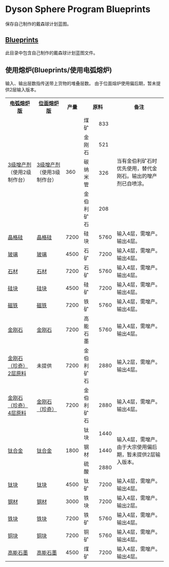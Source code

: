 # Dyson Sphere Program Blueprints
保存自己制作的戴森球计划蓝图。

## [Blueprints](Blueprints)
此目录中包含自己制作的戴森球计划蓝图文件。

## 使用熔炉(Blueprints/使用电弧熔炉)

输入、输出层数指传送带上货物的堆叠层数。
由于位面熔炉使用偏后期，暂未提供2层输入版本。

<table>
  <tr>
    <th><a href="Blueprints/使用电弧熔炉">电弧熔炉版</a></th>
    <th><a href="Blueprints/使用位面熔炉">位面熔炉版</a></th>
    <th>产量</th>
    <th colspan="2">原料</th>
    <th>备注</th>
  </tr>
  <tr>
    <td rowspan="4"><a href="Blueprints/使用电弧熔炉/增产剂3%20360.txt?raw=1">3级增产剂</a>（使用2级制作台）</td>
    <td rowspan="4"><a href="Blueprints/使用位面熔炉/增产剂3%20360.txt?raw=1">3级增产剂</a>（使用3级制作台）</td>
    <td rowspan="4">360</td>
    <td>煤矿</td>
    <td>833</td>
    <td rowspan="4">当有金伯利矿石时优先使用，替代金刚石。输出的增产剂已自喷涂。</td>
  </tr>
  <tr>
    <td>金刚石</td>
    <td>521</td>
  </tr>
  <tr>
    <td>碳纳米管</td>
    <td>326</td>
  </tr>
  <tr>
    <td>金伯利矿石</td>
    <td>208</td>
  </tr>
  <tr>
    <td><a href="Blueprints/使用电弧熔炉/晶格硅7200.txt?raw=1">晶格硅</a></td>
    <td><a href="Blueprints/使用位面熔炉/晶格硅7200.txt?raw=1">晶格硅</a></td>
    <td>7200</td>
    <td>硅块</td>
    <td>5760</td>
    <td>输入4层，需增产。输出4层。</td>
  </tr>
  <tr>
    <td><a href="Blueprints/使用电弧熔炉/玻璃4500.txt?raw=1">玻璃</a></td>
    <td><a href="Blueprints/使用位面熔炉/玻璃4500.txt?raw=1">玻璃</a></td>
    <td>4500</td>
    <td>石矿</td>
    <td>7200</td>
    <td>输入4层，需增产。输出4层。</td>
  </tr>
  <tr>
    <td><a href="Blueprints/使用电弧熔炉/石材7200.txt?raw=1">石材</a></td>
    <td><a href="Blueprints/使用位面熔炉/石材7200.txt?raw=1">石材</a></td>
    <td>7200</td>
    <td>石矿</td>
    <td>5760</td>
    <td>输入4层，需增产。输出4层。</td>
  </tr>
  <tr>
    <td><a href="Blueprints/使用电弧熔炉/硅块4500.txt?raw=1">硅块</a></td>
    <td><a href="Blueprints/使用位面熔炉/硅块4500.txt?raw=1">硅块</a></td>
    <td>4500</td>
    <td>硅矿</td>
    <td>7200</td>
    <td>输入4层，需增产。输出4层。</td>
  </tr>
  <tr>
    <td><a href="Blueprints/使用电弧熔炉/磁铁7200.txt?raw=1">磁铁</a></td>
    <td><a href="Blueprints/使用位面熔炉/磁铁7200.txt?raw=1">磁铁</a></td>
    <td>7200</td>
    <td>铁矿</td>
    <td>5760</td>
    <td>输入4层，需增产。输出4层。</td>
  </tr>
  <tr>
    <td><a href="Blueprints/使用电弧熔炉/金刚石7200.txt?raw=1">金刚石</a></td>
    <td><a href="Blueprints/使用位面熔炉/金刚石7200.txt?raw=1">金刚石</a></td>
    <td>7200</td>
    <td>高能石墨</td>
    <td>5760</td>
    <td>输入4层，需增产。输出4层。</td>
  </tr>
  <tr>
    <td><a href="Blueprints/使用电弧熔炉/金刚石珍奇7200%202层原料.txt?raw=1">金刚石（珍奇） 2层原料</a></td>
    <td>未提供</td>
    <td>7200</td>
    <td>金伯利矿石</td>
    <td>2880</td>
    <td>输入2层，需增产。输出4层。</td>
  </tr>
  <tr>
    <td><a href="Blueprints/使用电弧熔炉/金刚石珍奇7200%204层原料.txt?raw=1">金刚石（珍奇） 4层原料</a></td>
    <td><a href="Blueprints/使用位面熔炉/金刚石珍奇7200.txt?raw=1">金刚石（珍奇）</a></td>
    <td>7200</td>
    <td>金伯利矿石</td>
    <td>2880</td>
    <td>输入4层，需增产。输出4层。</td>
  </tr>
  <tr>
    <td rowspan="3"><a href="Blueprints/使用电弧熔炉/钛合金1800.txt?raw=1">钛合金</a></td>
    <td rowspan="3"><a href="Blueprints/使用位面熔炉/钛合金1800.txt?raw=1">钛合金</a></td>
    <td rowspan="3">1800</td>
    <td>钛块</td>
    <td>1440</td>
    <td rowspan="3">输入4层，需增产。由于大宗使用偏后期，暂未提供2层输入版本。</td>
  </tr>
  <tr>
    <td>钢材</td>
    <td>1440</td>
  </tr>
  <tr>
    <td>硫酸</td>
    <td>2880</td>
  </tr>
  <tr>
    <td><a href="Blueprints/使用电弧熔炉/钛块4500.txt?raw=1">钛块</a></td>
    <td><a href="Blueprints/使用位面熔炉/钛块4500.txt?raw=1">钛块</a></td>
    <td>4500</td>
    <td>钛矿</td>
    <td>7200</td>
    <td>输入4层，需增产。输出4层。</td>
  </tr>
  <tr>
    <td><a href="Blueprints/使用电弧熔炉/钢材3000.txt?raw=1">钢材</a></td>
    <td><a href="Blueprints/使用位面熔炉/钢材3000.txt?raw=1">钢材</a></td>
    <td>3000</td>
    <td>铁块</td>
    <td>7200</td>
    <td>输入4层，需增产。输出2层。</td>
  </tr>
  <tr>
    <td><a href="Blueprints/使用电弧熔炉/铁块7200.txt?raw=1">铁块</a></td>
    <td><a href="Blueprints/使用位面熔炉/铁块7200.txt?raw=1">铁块</a></td>
    <td>7200</td>
    <td>铁矿</td>
    <td>5760</td>
    <td>输入4层，需增产。输出4层。</td>
  </tr>
  <tr>
    <td><a href="Blueprints/使用电弧熔炉/铜块7200.txt?raw=1">铜块</a></td>
    <td><a href="Blueprints/使用位面熔炉/铜块7200.txt?raw=1">铜块</a></td>
    <td>7200</td>
    <td>铜矿</td>
    <td>5760</td>
    <td>输入4层，需增产。输出4层。</td>
  </tr>
  <tr>
    <td><a href="Blueprints/使用电弧熔炉/高能石墨4500.txt?raw=1">高能石墨</a></td>
    <td><a href="Blueprints/使用位面熔炉/高能石墨4500.txt?raw=1">高能石墨</a></td>
    <td>4500</td>
    <td>煤矿</td>
    <td>7200</td>
    <td>输入4层，需增产。输出4层。</td>
  </tr>
</table>

